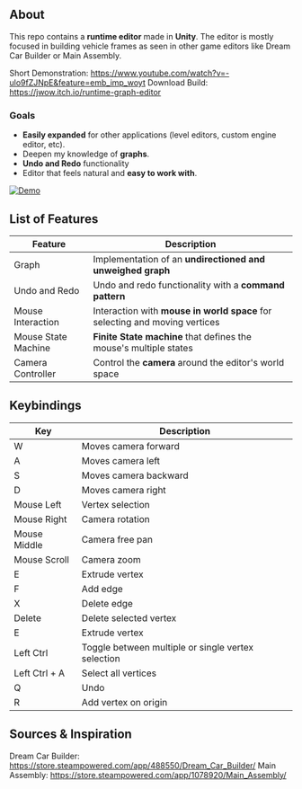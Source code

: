 ## About
This repo contains a **runtime editor** made in **Unity**. The editor is mostly focused in building vehicle frames as seen in other game editors like Dream Car Builder or Main Assembly.

Short Demonstration: https://www.youtube.com/watch?v=-ulo9fZJNpE&feature=emb_imp_woyt
Download Build: https://jwow.itch.io/runtime-graph-editor

### Goals
 - **Easily expanded** for other applications (level editors, custom engine editor, etc).
 - Deepen my knowledge of **graphs**.
 - **Undo and Redo** functionality
 - Editor that feels natural and **easy to work with**.
 
 [![Demo](https://www.joaofreire.se/assets/img/projects/runtime-editor/image3.gif)](https://www.joaofreire.se/assets/img/projects/runtime-editor/image3.gif)

## List of Features
| Feature| Description |
|--|--|
| Graph | Implementation of an **undirectioned and unweighed graph** |
| Undo and Redo | Undo and redo functionality with a **command pattern** |
| Mouse Interaction | Interaction with **mouse in world space** for selecting and moving vertices |
| Mouse State Machine | **Finite State machine** that defines the mouse's multiple states |
| Camera Controller | Control the **camera** around the editor's world space  |

## Keybindings
| Key| Description |
|--|--|
| W| Moves camera forward |
| A | Moves camera left|
| S | Moves camera backward|
| D | Moves camera right |
| Mouse Left | Vertex selection |
| Mouse Right | Camera rotation |
| Mouse Middle| Camera free pan|
| Mouse Scroll | Camera zoom |
| E | Extrude vertex |
| F | Add edge |
| X | Delete edge |
| Delete | Delete selected vertex |
| E | Extrude vertex |
| Left Ctrl | Toggle between multiple or single vertex selection |
| Left Ctrl + A | Select all vertices |
| Q | Undo |
| R | Add vertex on origin |

## Sources & Inspiration
Dream Car Builder: https://store.steampowered.com/app/488550/Dream_Car_Builder/
Main Assembly: https://store.steampowered.com/app/1078920/Main_Assembly/
